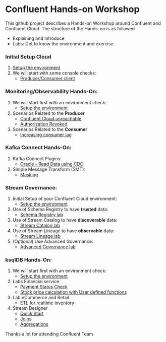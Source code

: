# Confluent Hands-on Workshop
This github project describes a Hands-on Workshop around Confluent and Confluent Cloud. The structure of the Hands-on is as followed
  * Explaining and Introduce 
  * Labs: Get to know the environment and exercise

### Initial Setup Cloud

1. [Setup the environment](labs/000_Setup-Env.md)
2. We will start with some console checks:
    * [Producer/Consumer client](labs/000_ProdConsClient.md)

### Monitoring/Observability Hands-On:

1. We will start first with an environment check:
    * [Setup the environment](labs/01_Setup-Env.md)
2. Scenarios Related to the **Producer**
    * [Confluent Cloud unreachable](labs/01_ProducerCCunreachable.md)
    * [Authorization Revoked](labs/01_ProducerAuthorizationRevoked.md)
3. Scenarios Related to the **Consumer**
    * [Increasing consumer lag](labs/01_ConsumerLag.md)

### Kafka Connect Hands-On:

1. Kafka Connect Plugins:
    * [Oracle - Read Data using CDC](labs/03_usecase_oracleCDC.md)
2. Simple Message Transform (SMT):
    * [Masking](labs/03_usecase_oracleSMT.md)


### Stream Governance:

1. Initial Setup of your Confluent Cloud environment:
    * [Setup the environment](labs/02_Setup-Env.md)
2. Use of Schema Registry to have **trusted** data:
    * [Schema Registry lab](labs/02_SR_lab.md)
3. Use of Stream Catalog to have **discoverable** data:
    * [Stream Catalog lab](labs/02_SC_lab.md)
4. Use of Stream Lineage to have **observable** data:
    * [Stream Lineage lab](labs/02_SL_lab.md)
5. (Optional) Use Advanced Governance:
    * [Advanced Governance lab](labs/02_AG_lab.md)


### ksqlDB Hands-On:

1. We will start first with an environment check:
    * [Setup the environment](labs/00_Setup-Env.md)
2. Labs Financial service
    * [Payment Status Check](labs/02_usecase_finserv_1.md)
    * [Stock price calculation with User defined functions](labs/02_usecase_finserv_2.md)
3. Lab eCommerce and Retail
    * [ETL for realtime inventory](labs/04_usecase_realtime_inventory_ETL.md)
4. Stream Designer 
    * [Quick Start](labs/05_QuickStartSD.md)
    * [Joins](labs/05_JoinSD.md)
    * [Aggregations](labs/05_AggSD.md)

Thanks a lot for attending
Confluent Team